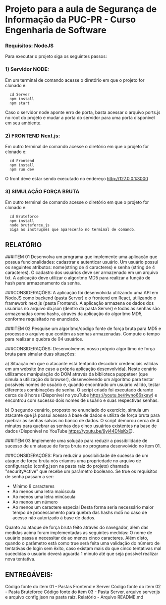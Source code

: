 # Projeto para a aula de Segurança de Informação da PUC-PR - Curso Engenharia de Software

### Requisitos: NodeJS

Para executar o projeto siga os seguintes passos:

### 1) Servidor NODE:

Em um terminal de comando acesse o diretório em que o projeto for clonado e:
```
  cd Server
  npm install
  npm start
```
Caso o servidor node aponte erro de porta, basta acessar o arquivo ports.js no root do projeto e mudar a porta do servidor para uma porta disponível em seu ambiente.

### 2) FRONTEND Next.js:
Em outro terminal de comando acesse o diretório em que o projeto for clonado e:
```
  cd Frontend
  npm install
  npm run dev
```
O front deve estar sendo executado no endereço http://127.0.0.1:3000

### 3) SIMULAÇÃO FORÇA BRUTA
Em outro terminal de comando acesse o diretório em que o projeto for clonado e:
```
  cd Bruteforce
  npm install
  node bruteforce.js
  Siga as instruções que aparecerão no terminal de comando.
```

## RELATÓRIO
###ITEM 01 
Desenvolva um programa que implemente uma aplicação que possua funcionalidades: cadastrar e autenticar usuário. Um usuário possui os seguintes atributos: nome(string de 4 caracteres) e senha (string de 4 caracteres). O cadastro dos usuários deve ser armazenado em um arquivo txt. A aplicação deve utilizar o algorítmo MD5 para realizar a função de hash para armazenamento da senha.

###CONSIDERAÇÕES: 
A aplicação foi desenvolvida utilizando uma API em NodeJS como backend (pasta Server) e o frontend em React, utilizando o framework next.js (pasta Frontend). A aplicação armazena os dados dos usuários no arquivo db.json (dentro da pasta Server) e todas as senhas são armazenadas como hashs, através da aplicação do algorítmo MD5, conforme requisitado no enunciado.

###ITEM 02 
Pesquise um algorítmo/código fonte de força bruta para MD5 e processe o arquivo que contém as senhas armazenadas. Compute o tempo para realizar a quebra de 04 usuários.

###CONSIDERAÇÕES: 
Desenvolvemos nosso próprio algorítimo de força bruta para simular duas situações: 

a) Situação em que o atacante está tentando descobrir credenciais válidas em um website (no caso a própria aplicação desenvolvida). Neste cenário utilizamos manipulação do DOM através da biblioteca puppeteer (que simula a utilização do browser), desenvolvendo um algoritmo para testar possíveis nomes de usuário e, quando encontrado um usuário válido, testar diferentes combinações de senha.
O script criado foi executado durante cerca de 8 horas (Disponível no youTube https://youtu.be/riwno66skaw) e encontrou com sucesso dois nomes de usuário e suas respectivas senhas.

b) O segundo cenário, proposto no enunciado do exercício, simula um atacante que já possui acesso à base de dados e utiliza de força bruta para quebrar as senhas salvas no banco de dados. O script demorou cerca de 4 minutos para quebrar as senhas dos cinco usuários existentes na base de dados (Disponível no YouTube https://youtu.be/9yj44DNsKxE).

###ITEM 03 
Implemente uma solução para reduzir a possibilidade de sucesso de um ataque de força bruta no programa desenvolvido no item 01.

###CONSIDERAÇÕES: 
Para reduzir a possibilidade de sucesso de um ataque de força bruta nós criamos uma propriedade no arquivo de configuração (config.json na pasta raiz do projeto) chamada "securityActive" que recebe um parâmetro booleano. Se true os requisitos de senha passam a ser:
- Mínimo 8 caracteres
- Ao menos uma letra maiúscula
- Ao menos uma letra minúscula
- Ao menos um número
- Ao menos um caractere especial
Desta forma seria necessário maior tempo de processamento para quebra das hashs md5 no caso de acesso não autorizado à base de dados.

Quanto ao ataque de força bruta feito através do navegador, além das medidas acima foram implementadas as seguintes medidas:
O nome de usuário passa a necessitar de ao menos cinco caracteres.
Além disto, quando o parâmetro está como true será feita uma validação do número de tentativas de login sem êxito, caso existam mais do que cinco tentativas mal sucedidas o usuário deverá aguarda 1 minuto até que seja possível realizar nova tentativa.


## ENTREGÁVEIS:
Código fonte do item 01 - Pastas Frontend e Server
Código fonte do item 02 - Pasta Bruteforce
Código fonte do item 03 - Pasta Server, arquivo server.js e arquivo config.json na pasta raíz.
Relatório - Arquivo README.md

